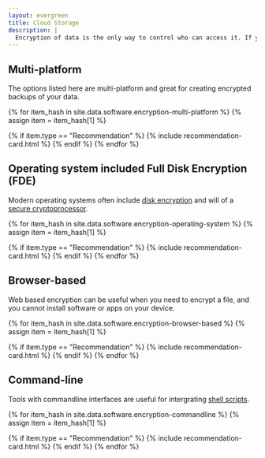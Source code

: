 ```yaml
---
layout: evergreen
title: Cloud Storage
description: |
  Encryption of data is the only way to control who can access it. If you are currently not using encryption software for your hard disk, emails, or file archives, you should pick one here.
---
```


## Multi-platform
The options listed here are multi-platform and great for creating encrypted backups of your data.

{% for item_hash in site.data.software.encryption-multi-platform %}
{% assign item = item_hash[1] %}

{% if item.type == "Recommendation" %}
{% include recommendation-card.html %}
{% endif %}
{% endfor %}

## Operating system included Full Disk Encryption (FDE)
Modern operating systems often include [disk encryption](https://en.wikipedia.org/wiki/Disk_encryption) and will of a [secure cryptoprocessor](https://en.wikipedia.org/wiki/Secure_cryptoprocessor).

{% for item_hash in site.data.software.encryption-operating-system %}
{% assign item = item_hash[1] %}

{% if item.type == "Recommendation" %}
{% include recommendation-card.html %}
{% endif %}
{% endfor %}

## Browser-based
Web based encryption can be useful when you need to encrypt a file, and you cannot install software or apps on your device.

{% for item_hash in site.data.software.encryption-browser-based %}
{% assign item = item_hash[1] %}

{% if item.type == "Recommendation" %}
{% include recommendation-card.html %}
{% endif %}
{% endfor %}

## Command-line
Tools with commandline interfaces are useful for intergrating [shell scripts](https://en.wikipedia.org/wiki/Shell_script).

{% for item_hash in site.data.software.encryption-commandline %}
{% assign item = item_hash[1] %}

{% if item.type == "Recommendation" %}
{% include recommendation-card.html %}
{% endif %}
{% endfor %}
